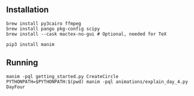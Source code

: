 
## Installation
```
brew install py3cairo ffmpeg
brew install pango pkg-config scipy
brew install --cask mactex-no-gui # Optional, needed for TeX
```

```
pip3 install manim
```

## Running

```
manim -pql getting_started.py CreateCircle
PYTHONPATH=$PYTHONPATH:$(pwd) manim -pql animations/explain_day_4.py DayFour
```
